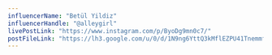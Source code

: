 ```yaml
---
influencerName: "Betül Yildiz"
influencerHandle: "@alleygirl"
livePostLink: "https://www.instagram.com/p/ByoDg9mn0c7/"
postFileLink: "https://lh3.google.com/u/0/d/1N9ng6YttQ3kMflEZPU41Tnemmf2C8r3v"
---
```

